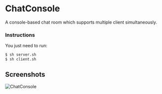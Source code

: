 # ChatConsole

A console-based chat room which supports multiple client simultaneously.

### Instructions
You just need to run:
```sh
$ sh server.sh
$ sh client.sh
```

## Screenshots
![ChatConsole](https://raw.github.com/mocmeo/RMI-group-chat/master/screenshots/console.png)
